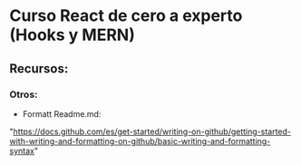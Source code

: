 # Curso React de cero a experto (Hooks y MERN)

## Recursos:

### Otros: 

- Formatt Readme.md:

"https://docs.github.com/es/get-started/writing-on-github/getting-started-with-writing-and-formatting-on-github/basic-writing-and-formatting-syntax"



